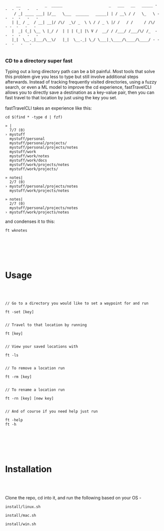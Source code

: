 

<!--- <h1>fastTravelCLI</h1> --->
```
     __           _  _____                     _   ___   __   _____ - -  -  -   -   -
    / _| ____ ___| |/__   \___  ______   _____| | / __\ / /   \_   \ - -  -  -   -   -
   | |_ / _  / __| __|/ /\/  _\/ _  \ \ / / _ \ |/ /   / /     / /\/  - -  -   -   -
   |  _| (_| \__ \ |_/ /  | | | (_| |\ V /  __/ / /___/ /___/\/ /_  - -  -  -   -   -
   |_|  \__._|___/\__\/   |_|  \__._| \_/ \___|_\____/\____/\____/ - -  -  -   -   -
                                                                    
```

<h3>CD to a directory super fast</h4>

Typing out a long directory path can be a bit painful. Most tools that solve this problem give you less to type but still involve additional steps afterwards. Instead of tracking frequently visited directories, using a fuzzy search, or even a ML model to improve the cd experience, fastTravelCLI allows you to directly save a destination as a key-value pair, then you can fast travel to that location by just using the key you set. 
<br></br>
fastTravelCLI takes an experience like this: 
```
cd $(find * -type d | fzf)
```
```
» |
  7/7 (0)
› mystuff
  mystuff/personal
  mystuff/personal/projects/
  mystuff/personal/projects/notes
  mystuff/work
  mystuff/work/notes
  mystuff/work/docs
  mystuff/work/projects/notes
  mystuff/work/projects/
```
```
» notes|
  2/7 (0)
› mystuff/personal/projects/notes
  mystuff/work/projects/notes
```
```
» notes|
  2/7 (0)
  mystuff/personal/projects/notes
› mystuff/work/projects/notes
```
and condenses it to this:
```
ft wknotes
```
<br></br>
<br></br>

<h1>Usage</h1>
<br></br>

```golang
// Go to a directory you would like to set a waypoint for and run 

ft -set [key]


// Travel to that location by running

ft [key]


// View your saved locations with 

ft -ls


// To remove a location run

ft -rm [key]


// To rename a location run

ft -rn [key] [new key]


// And of course if you need help just run

ft -help
ft -h
```
<br></br>
<br></br>

<h1>Installation</h1>
<br></br>

Clone the repo, cd into it, and run the following based on your OS - 

```
install/linux.sh
```
```
install/mac.sh
```
```
install/win.sh
```
